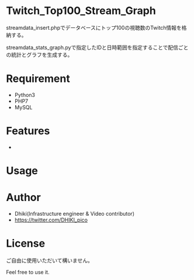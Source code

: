 # Twitch_Top100_Stream_Graph

streamdata_insert.phpでデータベースにトップ100の視聴数のTwitch情報を格納する。

streamdata_stats_graph.pyで指定したIDと日時範囲を指定することで配信ごとの統計とグラフを生成する。


# Requirement
* Python3
* PHP7
* MySQL


# Features

* 

# Usage



# Author
* Dhiki(Infrastructure engineer & Video contributor)
* https://twitter.com/DHIKI_pico


# License
ご自由に使用いただいて構いません。

Feel free to use it.
